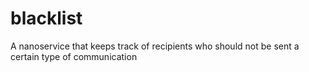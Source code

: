 # blacklist
A nanoservice that keeps track of recipients who should not be sent a certain type of communication

